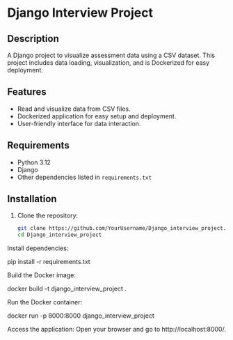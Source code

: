 # Django Interview Project

## Description
A Django project to visualize assessment data using a CSV dataset. This project includes data loading, visualization, and is Dockerized for easy deployment.

## Features
- Read and visualize data from CSV files.
- Dockerized application for easy setup and deployment.
- User-friendly interface for data interaction.

## Requirements
- Python 3.12
- Django
- Other dependencies listed in `requirements.txt`

## Installation
1. Clone the repository:
   ```bash
   git clone https://github.com/YourUsername/Django_interview_project.git
   cd Django_interview_project
   
Install dependencies:

pip install -r requirements.txt

Build the Docker image:

docker build -t django_interview_project .

Run the Docker container:


docker run -p 8000:8000 django_interview_project

Access the application: Open your browser and go to http://localhost:8000/.
